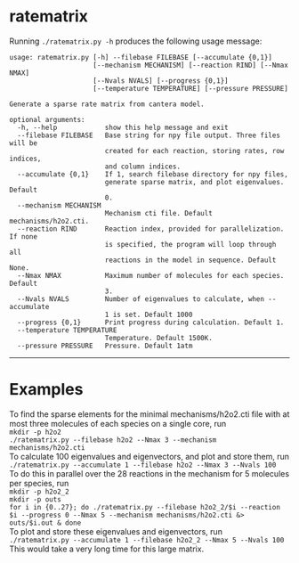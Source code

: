 # ratematrix
Running `./ratematrix.py -h` produces the following usage message:
```
usage: ratematrix.py [-h] --filebase FILEBASE [--accumulate {0,1}]
                     [--mechanism MECHANISM] [--reaction RIND] [--Nmax NMAX]
                     [--Nvals NVALS] [--progress {0,1}]
                     [--temperature TEMPERATURE] [--pressure PRESSURE]

Generate a sparse rate matrix from cantera model.

optional arguments:
  -h, --help            show this help message and exit
  --filebase FILEBASE   Base string for npy file output. Three files will be
                        created for each reaction, storing rates, row indices,
                        and column indices.
  --accumulate {0,1}    If 1, search filebase directory for npy files,
                        generate sparse matrix, and plot eigenvalues. Default
                        0.
  --mechanism MECHANISM
                        Mechanism cti file. Default mechanisms/h2o2.cti.
  --reaction RIND       Reaction index, provided for parallelization. If none
                        is specified, the program will loop through all
                        reactions in the model in sequence. Default None.
  --Nmax NMAX           Maximum number of molecules for each species. Default
                        3.
  --Nvals NVALS         Number of eigenvalues to calculate, when --accumulate
                        1 is set. Default 1000
  --progress {0,1}      Print progress during calculation. Default 1.
  --temperature TEMPERATURE
                        Temperature. Default 1500K.
  --pressure PRESSURE   Pressure. Default 1atm
  ```
  -----------
# Examples
To find the sparse elements for the minimal mechanisms/h2o2.cti file with at most three molecules of each species on a single core, run  
`mkdir -p h2o2`  
`./ratematrix.py --filebase h2o2 --Nmax 3 --mechanism mechanisms/h2o2.cti`  
To calculate 100 eigenvalues and eigenvectors, and plot and store them, run  
`./ratematrix.py --accumulate 1 --filebase h2o2 --Nmax 3 --Nvals 100`  
To do this in parallel over the 28 reactions in the mechanism for 5 molecules per species, run  
`mkdir -p h2o2_2`  
`mkdir -p outs`  
`for i in {0..27}; do ./ratematrix.py --filebase h2o2_2/$i --reaction $i --progress 0 --Nmax 5 --mechanism mechanisms/h2o2.cti &> outs/$i.out & done`  
To plot and store these eigenvalues and eigenvectors, run   
`./ratematrix.py --accumulate 1 --filebase h2o2_2 --Nmax 5 --Nvals 100`  
This would take a very long time for this large matrix.
